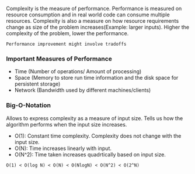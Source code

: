 Complexity is the measure of performance. Performance is measured on resource consumption and in real world code can consume multiple resources. 
Complexity is also a measure on how resource requirements change as size of the problem increases(Example: larger inputs). Higher the complexity of the problem, lower the performance. 

``Performance improvement might involve tradoffs``

### Important Measures of Performance
- Time (Number of operations/ Amount of processing)
- Space (Memory to store run time information and the disk space for persistent storage)
- Network (Bandwidth used by different machines/clients)

### Big-O-Notation

Allows to express complexity as a measure of input size. Tells us how the algorithm performs when the input size increases.
- O(1): Constant time complexity. Complexity does not change with the input size. 
- O(N): Time increases linearly with input. 
- O(N^2): Time taken increases quadrtically based on input size.

``O(1) < O(log N) < O(N) < O(NlogN) < O(N^2) < O(2^N)``
